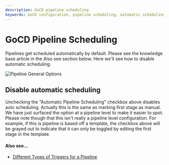 ```yaml
---
description: GoCD pipeline scheduling
keywords: GoCD configuration, pipeline scheduling, automatic scheduling, stages, continuous delivery pipeline
---
```


# GoCD Pipeline Scheduling

Pipelines get scheduled automatically by default. Please see the knowledge base article in the Also see section below. Here we'll see how to disable automatic scheduling.

![Pipeline General Options](../images/pipeline_auto_schedule.png)

## Disable automatic scheduling

Unchecking the "Automatic Pipeline Scheduling" checkbox above disables auto scheduling. Actually this is the same as marking first stage as manual. We have just surfaced the option at a pipeline level to make it easier to spot. Please note though that this isn't really a pipeline level configuration. For example, if this is pipeline is based off a template, the checkbox above will be grayed out to indicate that it can only be toggled by editing the first stage in the template.

#### Also see...

-   [Different Types of Triggers for a Pipeline](http://support.thoughtworks.com/entries/23291981)

